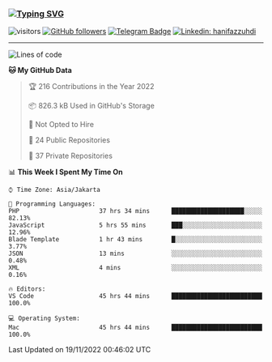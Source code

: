 ### [![Typing SVG](https://readme-typing-svg.herokuapp.com?font=lato&size=22&lines=Hi+There+👋)](https://git.io/typing-svg) 

![visitors](https://visitor-badge.glitch.me/badge?page_id=hanifazzuhdi.hanifazzuhdi)
[![GitHub followers](https://img.shields.io/github/followers/hanifazzuhdi?label=Follow&style=social)](https://github.com/hanifazzuhdi/?tab=follow) 
[![Telegram Badge](https://img.shields.io/badge/-hanif0198-blue?style=social&logo=telegram&link=https://www.t.me/hanif0198/)](https://www.t.me/hanif0198/) 
[![Linkedin: hanifazzuhdi](https://img.shields.io/badge/-hanifazzuhdi-blue?style=flat-square&logo=Linkedin&logoColor=white&link=https://www.linkedin.com/in/hanif-az-zuhdi-69688019b/)](https://www.linkedin.com/in/hanif-az-zuhdi-69688019b/) 

<hr/>

<!--START_SECTION:waka-->
![Lines of code](https://img.shields.io/badge/From%20Hello%20World%20I%27ve%20Written-6%20Million%20lines%20of%20code-blue)

**🐱 My GitHub Data** 

> 🏆 216 Contributions in the Year 2022
 > 
> 📦 826.3 kB Used in GitHub's Storage 
 > 
> 🚫 Not Opted to Hire
 > 
> 📜 24 Public Repositories 
 > 
> 🔑 37 Private Repositories  
 > 
📊 **This Week I Spent My Time On** 

```text
⌚︎ Time Zone: Asia/Jakarta

💬 Programming Languages: 
PHP                      37 hrs 34 mins      ████████████████████░░░░░   82.13% 
JavaScript               5 hrs 55 mins       ███░░░░░░░░░░░░░░░░░░░░░░   12.96% 
Blade Template           1 hr 43 mins        █░░░░░░░░░░░░░░░░░░░░░░░░   3.77% 
JSON                     13 mins             ░░░░░░░░░░░░░░░░░░░░░░░░░   0.48% 
XML                      4 mins              ░░░░░░░░░░░░░░░░░░░░░░░░░   0.16%

🔥 Editors: 
VS Code                  45 hrs 44 mins      █████████████████████████   100.0%

💻 Operating System: 
Mac                      45 hrs 44 mins      █████████████████████████   100.0%

```


 Last Updated on 19/11/2022 00:46:02 UTC
<!--END_SECTION:waka-->
